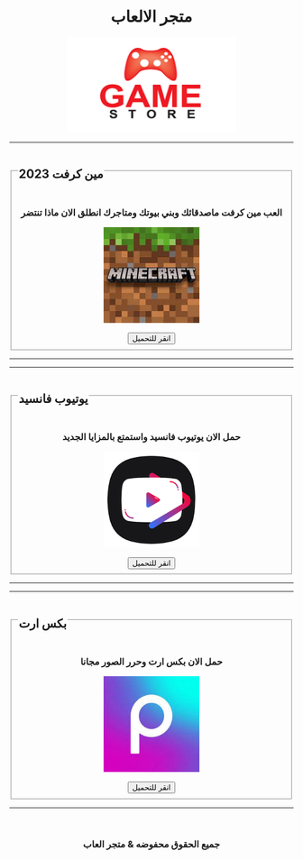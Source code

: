 <html>

<head>
    <title>متجر الالعاب</title>
    <meta charset="utf-8">
    <link rel="stylesheet" href="style.css">
    <meta name="viewport" content="width=device-width">

</head>

<body>
    <center>
        <h1>متجر الالعاب</h1>
        <img src="2.png" width="300px" height="170px">
        <hr>
        <fieldset>
            <legend>
                <h2>مين كرفت 2023</h2>
            </legend>
            <footer size="1" color="gray">
                <h3>العب مين كرفت ماصدقائك وبني بيوتك ومتاجرك انطلق الان ماذا تنتضر</h3>
            </footer>
            <img src="1.jfif" width="170px" height="170px">
            <p></p>
            <a href="https://bit.ly/3NLfTbe"><button class="1">انقر للتحميل </button></a>
        </fieldset>
        <hr>
        <hr>
        <fieldset>
            <legend>
                <h2>يوتيوب فانسيد</h2>
            </legend>
            <footer size="1" color="gray">
                <h3>حمل الان يوتيوب فانسيد واستمتع بالمزايا الجديد </h3>
            </footer>
            <img src="3.png" width="170px" height="170px">
            <p></p>
            <a href="https://bit.ly/3UtBMxP"><button class="2">انقر للتحميل </button></a>
        </fieldset>
        <hr>
        <hr>
        <fieldset>
            <legend>
                <h2>بكس ارت</h2>
            </legend>
            <footer size="1" color="gray">
                <h3>حمل الان بكس ارت وحرر الصور مجانا</h3>
            </footer>
            <img src="4.jfif" width="170px" height="170px">
            <p></p>
            <a href="https://bit.ly/3T3b3ag"><button class="3">انقر للتحميل </button></a>
        </fieldset>
        <hr>
        <br>
        <ruby>
            <rt></rt>  <rb> <h3>جميع الحقوق محفوضه & متجر العاب </h3>
            </ruby>
    </center>

</body>

</html>
